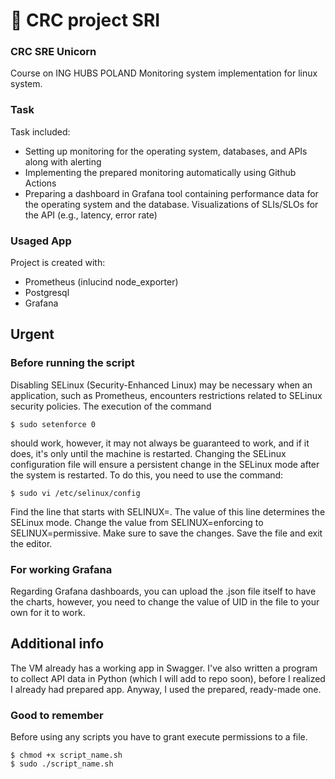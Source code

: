 # 🚀 CRC project SRI
### CRC SRE Unicorn
Course on ING HUBS POLAND
Monitoring system implementation for linux system.

### Task
Task included:
* Setting up monitoring for the operating system, databases, and APIs along with alerting
* Implementing the prepared monitoring automatically using Github Actions
* Preparing a dashboard in Grafana tool containing performance data for the operating system and the database. Visualizations of SLIs/SLOs for the API (e.g., latency, error rate)

### Usaged App
Project is created with: 
* Prometheus (inlucind node_exporter)
* Postgresql
* Grafana

## Urgent
### Before running the script

Disabling SELinux (Security-Enhanced Linux) may be necessary when an application, such as Prometheus, encounters restrictions related to SELinux security policies.
The execution of the command
```
$ sudo setenforce 0
```
should work, however, it may not always be guaranteed to work, and if it does, it's only until the machine is restarted.
Changing the SELinux configuration file will ensure a persistent change in the SELinux mode after the system is restarted. To do this, you need to use the command:
```
$ sudo vi /etc/selinux/config
```
Find the line that starts with SELINUX=. The value of this line determines the SELinux mode.
Change the value from SELINUX=enforcing to SELINUX=permissive. Make sure to save the changes. Save the file and exit the editor.

### For working Grafana
Regarding Grafana dashboards, you can upload the .json file itself to have the charts, however, you need to change the value of UID in the file to your own for it to work.

## Additional info
The VM already has a working app in Swagger. I've also written a program to collect API data in Python (which I will add to repo soon), before I realized I already had prepared app. Anyway, I used the prepared, ready-made one.

### Good to remember
Before using any scripts you have to grant execute permissions to a file.
```
$ chmod +x script_name.sh
$ sudo ./script_name.sh
```

